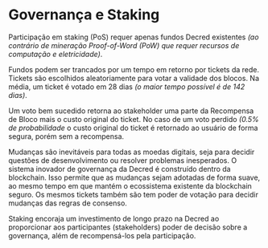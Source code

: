 # Governança e Staking

Participação em staking (PoS) requer apenas fundos Decred existentes _(ao contrário de mineração Proof-of-Word (PoW) que requer recursos de computação e eletricidade)_.

Fundos podem ser trancados por um tempo em retorno por tickets da rede. Tickets são escolhidos aleatoriamente para votar a validade dos blocos. Na média, um ticket é votado em 28 dias _(o maior tempo possível é de 142 dias)_.

 Um voto bem sucedido retorna ao stakeholder uma parte da Recompensa de Bloco mais o custo original do ticket. No caso de um voto perdido _(0.5% de probabilidade_ o custo original do ticket é retornado ao usuário de forma segura, porém sem a recompensa.

Mudanças são inevitáveis para todas as moedas digitais, seja para decidir questões de desenvolvimento ou resolver problemas inesperados. O sistema inovador de governança da Decred é construído dentro da blockchain. Isso permite que as mudanças sejam adotadas de forma suave, ao mesmo tempo em que mantém o ecossistema existente da blockchain seguro. Os mesmos tickets também são tem poder de votação para decidir mudanças das regras de consenso.

Staking encoraja um investimento de longo prazo na Decred ao proporcionar aos participantes (stakeholders) poder de decisão sobre a governança, além de recompensá-los pela participação.
